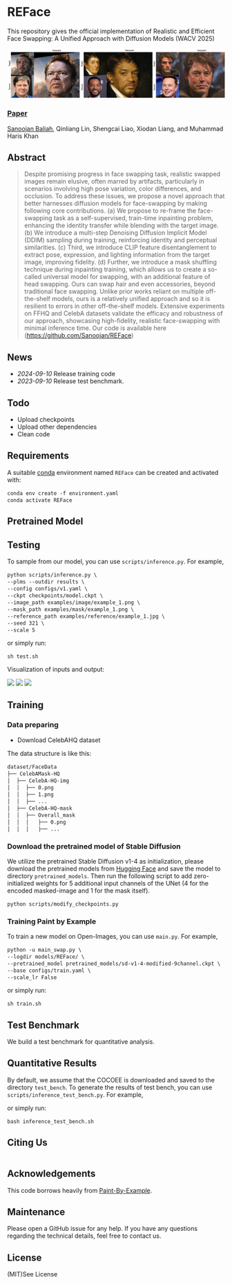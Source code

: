 # REFace

This repository gives the official implementation of Realistic and Efficient Face Swapping: A Unified Approach with Diffusion Models (WACV 2025)

![Example](assets/teaser2.jpeg)
### [Paper](https://arxiv.org/abs/2409.07269)
[Sanoojan Baliah](https://www.linkedin.com/in/sanoojan/), Qinliang Lin, Shengcai Liao, Xiodan Liang, and Muhammad Haris Khan

## Abstract
>Despite promising progress in face swapping task, realistic swapped images remain elusive, often marred by artifacts, particularly in scenarios involving high pose variation, color differences, and occlusion. To address these issues, we propose a novel approach that better harnesses diffusion models for face-swapping by making following core contributions. (a) We propose to re-frame the face-swapping task as a self-supervised, train-time inpainting problem, enhancing the identity transfer while blending with the target image. (b) We introduce a multi-step Denoising Diffusion Implicit Model (DDIM) sampling during training, reinforcing identity and perceptual similarities. (c) Third, we introduce CLIP feature disentanglement to extract pose, expression, and lighting information from the target image, improving fidelity. (d) Further, we introduce a mask shuffling technique during inpainting training, which allows us to create a so-called universal model for swapping, with an additional feature of head swapping. Ours can swap hair and even accessories, beyond traditional face swapping. Unlike prior works reliant on multiple off-the-shelf models, ours is a relatively unified approach and so it is resilient to errors in other off-the-shelf models. Extensive experiments on FFHQ and CelebA datasets validate the efficacy and robustness of our approach, showcasing high-fidelity, realistic face-swapping with minimal inference time. Our code is available here (https://github.com/Sanoojan/REFace)



## News
- *2024-09-10* Release training code
- *2023-09-10* Release test benchmark.

## Todo
- Upload checkpoints
- Upload other dependencies
- Clean code



## Requirements
A suitable [conda](https://conda.io/) environment named `REFace` can be created
and activated with:

```
conda env create -f environment.yaml
conda activate REFace
```

## Pretrained Model



## Testing

To sample from our model, you can use `scripts/inference.py`. For example, 
```
python scripts/inference.py \
--plms --outdir results \
--config configs/v1.yaml \
--ckpt checkpoints/model.ckpt \
--image_path examples/image/example_1.png \
--mask_path examples/mask/example_1.png \
--reference_path examples/reference/example_1.jpg \
--seed 321 \
--scale 5
```
or simply run:
```
sh test.sh
```
Visualization of inputs and output:

![](figure/result_1.png)
![](figure/result_2.png)
![](figure/result_3.png)

## Training

### Data preparing
- Download CelebAHQ dataset

The data structure is like this:
```
dataset/FaceData
├── CelebAMask-HQ
│  ├── CelebA-HQ-img
│  │  ├── 0.png
│  │  ├── 1.png
│  │  ├── ...
│  ├── CelebA-HQ-mask
│  │  ├── Overall_mask
│  │  │   ├── 0.png
│  │  │   ├── ...
```

### Download the pretrained model of Stable Diffusion
We utilize the pretrained Stable Diffusion v1-4 as initialization, please download the pretrained models from [Hugging Face](https://huggingface.co/CompVis/stable-diffusion-v-1-4-original) and save the model to directory `pretrained_models`. Then run the following script to add zero-initialized weights for 5 additional input channels of the UNet (4 for the encoded masked-image and 1 for the mask itself).
```
python scripts/modify_checkpoints.py
```

### Training Paint by Example
To train a new model on Open-Images, you can use `main.py`. For example,
```
python -u main_swap.py \
--logdir models/REFace/ \
--pretrained_model pretrained_models/sd-v1-4-modified-9channel.ckpt \
--base configs/train.yaml \
--scale_lr False 
```
or simply run:
```
sh train.sh
```

## Test Benchmark
We build a test benchmark for quantitative analysis. 

## Quantitative Results
By default, we assume that the COCOEE is downloaded and saved to the directory `test_bench`. To generate the results of test bench, you can use `scripts/inference_test_bench.py`. For example, 

or simply run:
```
bash inference_test_bench.sh
```


## Citing Us

```

```

## Acknowledgements

This code borrows heavily from [Paint-By-Example](https://github.com/Fantasy-Studio/Paint-by-Example).

## Maintenance

Please open a GitHub issue for any help. If you have any questions regarding the technical details, feel free to contact us.

## License

(MIT)See License 